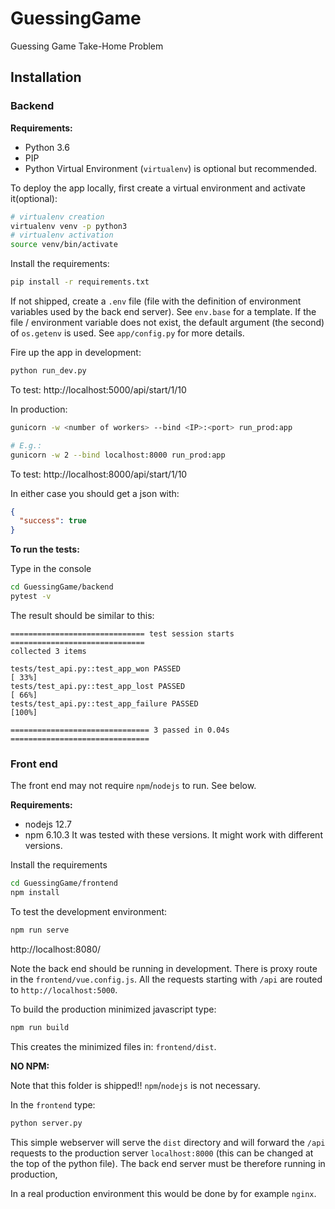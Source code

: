 # GuessingGame

Guessing Game Take-Home Problem

## Installation

### Backend 

**Requirements:**
- Python 3.6
- PIP
- Python Virtual Environment (`virtualenv`) is optional but recommended.

To deploy the app locally, first create a virtual environment and activate it(optional):

```sh
# virtualenv creation
virtualenv venv -p python3
# virtualenv activation
source venv/bin/activate
```

Install the requirements:
```sh
pip install -r requirements.txt
```

If not shipped, create a `.env` file (file with the definition of environment
variables used by the back end server).  See `env.base` for a template.
If the file / environment variable does not exist, the default argument 
(the second) of `os.getenv` is used. See `app/config.py` for more details.

Fire up the app in development:
```sh
python run_dev.py
```
To test: http://localhost:5000/api/start/1/10

In production:
```sh
gunicorn -w <number of workers> --bind <IP>:<port> run_prod:app

# E.g.:
gunicorn -w 2 --bind localhost:8000 run_prod:app
```

To test: http://localhost:8000/api/start/1/10

In either case you should get a json with:
```json
{
  "success": true
}
```

**To run the tests:**

Type in the console

```sh
cd GuessingGame/backend
pytest -v
```

The result should be similar to this:
```
============================== test session starts ==============================
collected 3 items

tests/test_api.py::test_app_won PASSED                                    [ 33%]
tests/test_api.py::test_app_lost PASSED                                   [ 66%]
tests/test_api.py::test_app_failure PASSED                                [100%]

=============================== 3 passed in 0.04s ===============================
```

### Front end

The front end may not require `npm`/`nodejs` to run. See below.

**Requirements:**
- nodejs 12.7
- npm 6.10.3
It was tested with these versions. It might work with different versions.

Install the requirements

```sh
cd GuessingGame/frontend
npm install
```

To test the development environment:

```sh
npm run serve
```
http://localhost:8080/

Note the back end should be running in development.
There is proxy route in the `frontend/vue.config.js`. All the requests starting
with `/api` are routed to `http://localhost:5000`.

To build the production minimized javascript type:

```sh
npm run build
```

This creates the minimized files in: `frontend/dist`.

**NO NPM:**

Note that this folder is shipped!! `npm`/`nodejs` is not necessary.

In the `frontend` type:
```sh
python server.py
```

This simple webserver will serve the `dist` directory and will forward the
`/api` requests to the production server `localhost:8000` (this can be changed
at the top of the python file). The back end server must be therefore running in
production,

In a real production environment this would be done by for example `nginx`.
